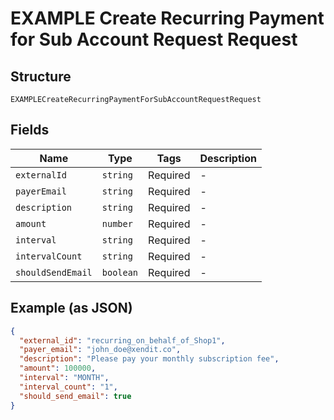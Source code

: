 
# EXAMPLE Create Recurring Payment for Sub Account Request Request

## Structure

`EXAMPLECreateRecurringPaymentForSubAccountRequestRequest`

## Fields

| Name | Type | Tags | Description |
|  --- | --- | --- | --- |
| `externalId` | `string` | Required | - |
| `payerEmail` | `string` | Required | - |
| `description` | `string` | Required | - |
| `amount` | `number` | Required | - |
| `interval` | `string` | Required | - |
| `intervalCount` | `string` | Required | - |
| `shouldSendEmail` | `boolean` | Required | - |

## Example (as JSON)

```json
{
  "external_id": "recurring_on_behalf_of_Shop1",
  "payer_email": "john_doe@xendit.co",
  "description": "Please pay your monthly subscription fee",
  "amount": 100000,
  "interval": "MONTH",
  "interval_count": "1",
  "should_send_email": true
}
```

